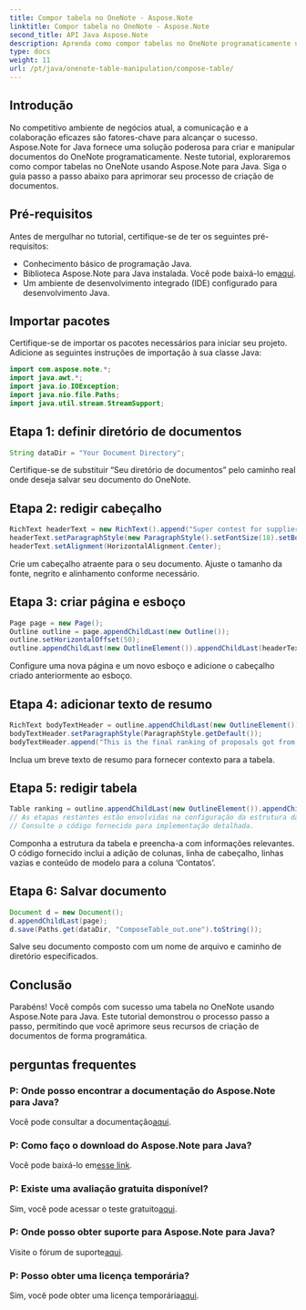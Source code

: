 ```yaml
---
title: Compor tabela no OneNote - Aspose.Note
linktitle: Compor tabela no OneNote - Aspose.Note
second_title: API Java Aspose.Note
description: Aprenda como compor tabelas no OneNote programaticamente usando Aspose.Note para Java. Guia passo a passo para criação eficiente de documentos.
type: docs
weight: 11
url: /pt/java/onenote-table-manipulation/compose-table/
---
```

## Introdução
No competitivo ambiente de negócios atual, a comunicação e a colaboração eficazes são fatores-chave para alcançar o sucesso. Aspose.Note for Java fornece uma solução poderosa para criar e manipular documentos do OneNote programaticamente. Neste tutorial, exploraremos como compor tabelas no OneNote usando Aspose.Note para Java. Siga o guia passo a passo abaixo para aprimorar seu processo de criação de documentos.
## Pré-requisitos
Antes de mergulhar no tutorial, certifique-se de ter os seguintes pré-requisitos:
- Conhecimento básico de programação Java.
-  Biblioteca Aspose.Note para Java instalada. Você pode baixá-lo em[aqui](https://releases.aspose.com/note/java/).
- Um ambiente de desenvolvimento integrado (IDE) configurado para desenvolvimento Java.
## Importar pacotes
Certifique-se de importar os pacotes necessários para iniciar seu projeto. Adicione as seguintes instruções de importação à sua classe Java:
```java
import com.aspose.note.*;
import java.awt.*;
import java.io.IOException;
import java.nio.file.Paths;
import java.util.stream.StreamSupport;
```
## Etapa 1: definir diretório de documentos
```java
String dataDir = "Your Document Directory";
```
Certifique-se de substituir “Seu diretório de documentos” pelo caminho real onde deseja salvar seu documento do OneNote.
## Etapa 2: redigir cabeçalho
```java
RichText headerText = new RichText().append("Super contest for suppliers.");
headerText.setParagraphStyle(new ParagraphStyle().setFontSize(18).setBold(true));
headerText.setAlignment(HorizontalAlignment.Center);
```
Crie um cabeçalho atraente para o seu documento. Ajuste o tamanho da fonte, negrito e alinhamento conforme necessário.
## Etapa 3: criar página e esboço
```java
Page page = new Page();
Outline outline = page.appendChildLast(new Outline());
outline.setHorizontalOffset(50);
outline.appendChildLast(new OutlineElement()).appendChildLast(headerText);
```
Configure uma nova página e um novo esboço e adicione o cabeçalho criado anteriormente ao esboço.
## Etapa 4: adicionar texto de resumo
```java
RichText bodyTextHeader = outline.appendChildLast(new OutlineElement()).appendChildLast(new RichText());
bodyTextHeader.setParagraphStyle(ParagraphStyle.getDefault());
bodyTextHeader.append("This is the final ranking of proposals got from our suppliers.");
```
Inclua um breve texto de resumo para fornecer contexto para a tabela.
## Etapa 5: redigir tabela
```java
Table ranking = outline.appendChildLast(new OutlineElement()).appendChildLast(new Table());
// As etapas restantes estão envolvidas na configuração da estrutura da tabela, na linha do cabeçalho e na adição de linhas vazias.
// Consulte o código fornecido para implementação detalhada.
```
Componha a estrutura da tabela e preencha-a com informações relevantes. O código fornecido inclui a adição de colunas, linha de cabeçalho, linhas vazias e conteúdo de modelo para a coluna ‘Contatos’.
## Etapa 6: Salvar documento
```java
Document d = new Document();
d.appendChildLast(page);
d.save(Paths.get(dataDir, "ComposeTable_out.one").toString());
```
Salve seu documento composto com um nome de arquivo e caminho de diretório especificados.
## Conclusão
Parabéns! Você compôs com sucesso uma tabela no OneNote usando Aspose.Note para Java. Este tutorial demonstrou o processo passo a passo, permitindo que você aprimore seus recursos de criação de documentos de forma programática.
## perguntas frequentes
### P: Onde posso encontrar a documentação do Aspose.Note para Java?
 Você pode consultar a documentação[aqui](https://reference.aspose.com/note/java/).
### P: Como faço o download do Aspose.Note para Java?
 Você pode baixá-lo em[esse link](https://releases.aspose.com/note/java/).
### P: Existe uma avaliação gratuita disponível?
 Sim, você pode acessar o teste gratuito[aqui](https://releases.aspose.com/).
### P: Onde posso obter suporte para Aspose.Note para Java?
 Visite o fórum de suporte[aqui](https://forum.aspose.com/c/note/28).
### P: Posso obter uma licença temporária?
 Sim, você pode obter uma licença temporária[aqui](https://purchase.aspose.com/temporary-license/).